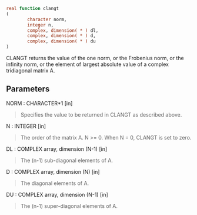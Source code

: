 ```fortran
real function clangt
(
        character norm,
        integer n,
        complex, dimension( * ) dl,
        complex, dimension( * ) d,
        complex, dimension( * ) du
)
```

CLANGT  returns the value of the one norm,  or the Frobenius norm, or
the  infinity norm,  or the  element of  largest absolute value  of a
complex tridiagonal matrix A.

## Parameters
NORM : CHARACTER*1 [in]
> Specifies the value to be returned in CLANGT as described
> above.

N : INTEGER [in]
> The order of the matrix A.  N >= 0.  When N = 0, CLANGT is
> set to zero.

DL : COMPLEX array, dimension (N-1) [in]
> The (n-1) sub-diagonal elements of A.

D : COMPLEX array, dimension (N) [in]
> The diagonal elements of A.

DU : COMPLEX array, dimension (N-1) [in]
> The (n-1) super-diagonal elements of A.

